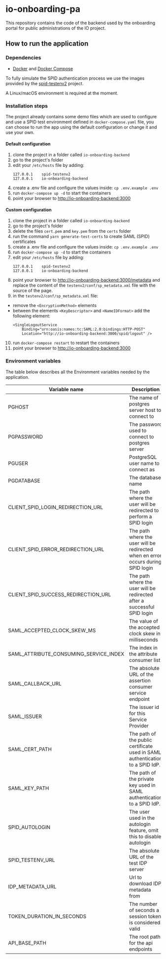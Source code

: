 # io-onboarding-pa
This repository contains the code of the backend used by the onboarding portal for public administrations of the IO project.

## How to run the application

### Dependencies

* [Docker](https://www.docker.com/) and [Docker Compose](https://github.com/docker/compose)

To fully simulate the SPID authentication process we use the images provided by the
[spid-testenv2](https://github.com/italia/spid-testenv2) project.

A Linux/macOS environment is required at the moment.

### Installation steps


The project already contains some demo files which are used to configure and use a SPID test environment defined in `docker-compose.yaml` file,
you can choose to run the app using the default configuration or change it and use your own. 

#### Default configuration
1. clone the project in a folder called `io-onboarding-backend`
2. go to the project's folder
3. edit your `/etc/hosts` file by adding:
    ```
    127.0.0.1    spid-testenv2
    127.0.0.1    io-onboarding-backend
    ```
4. create a .env file and configure the values inside: `cp .env.example .env`
5. run `docker-compose up -d` to start the containers
6. point your browser to [http://io-onboarding-backend:3000](http://io-onboarding-backend:3000)

#### Custom configuration
1. clone the project in a folder called `io-onboarding-backend`
2. go to the project's folder
3. delete the files `cert.pem` and `key.pem` from the `certs` folder
4. run the command `yarn generate-test-certs` to create SAML (SPID) certificates
5. create a .env file and configure the values inside: `cp .env.example .env`
6. run `docker-compose up -d` to start the containers
7. edit your `/etc/hosts` file by adding:
    ```
    127.0.0.1    spid-testenv2
    127.0.0.1    io-onboarding-backend
    ```
8. point your browser to [http://io-onboarding-backend:3000/metadata](http://io-onboarding-backend:3000/metadata) 
and replace the content of the `testenv2/conf/sp_metadata.xml` file with the source of the page.
9. in the `testenv2/conf/sp_metadata.xml` file:
  - remove the `<EncryptionMethod>` elements
  - between the elements `<KeyDescriptor>` and `<NameIDFormat>` add the following element:
     ```
     <SingleLogoutService 
         Binding="urn:oasis:names:tc:SAML:2.0:bindings:HTTP-POST"
         Location="http://io-onboarding-backend:3000/spid/logout" /> 
    ``` 
10. run `docker-compose restart` to restart the containers
11. point your browser to [http://io-onboarding-backend:3000](http://io-onboarding-backend:3000)

### Environment variables

The table below describes all the Environment variables needed by the application.

| Variable name                          | Description                                                                       | type   |
|----------------------------------------|-----------------------------------------------------------------------------------|--------|
| PGHOST                                 | The name of postgres server host to connect to                                    | string |
| PGPASSWORD                             | The password used to connect to postgres server                                   | string |
| PGUSER                                 | PostgreSQL user name to connect as                                                | string |
| PGDATABASE                             | The database name                                                                 | string |
| CLIENT_SPID_LOGIN_REDIRECTION_URL      | The path where the user will be redirected to perform a SPID login                | string |
| CLIENT_SPID_ERROR_REDIRECTION_URL      | The path where the user will be redirected when en error occurs during SPID login | string |
| CLIENT_SPID_SUCCESS_REDIRECTION_URL    | The path where the user will be redirected after a successful SPID login          | string |
| SAML_ACCEPTED_CLOCK_SKEW_MS            | The value of the accepted clock skew in milliseconds                              | number |
| SAML_ATTRIBUTE_CONSUMING_SERVICE_INDEX | The index in the attribute consumer list                                          | number |
| SAML_CALLBACK_URL                      | The absolute URL of the assertion consumer service endpoint                       | string |
| SAML_ISSUER                            | The issuer id for this Service Provider                                           | string |
| SAML_CERT_PATH                         | The path of the public certificate used in SAML authentication to a SPID IdP.     | string |
| SAML_KEY_PATH                          | The path of the private key used in SAML authentication to a SPID IdP.            | string |
| SPID_AUTOLOGIN                         | The user used in the autologin feature, omit this to disable autologin            | string |
| SPID_TESTENV_URL                       | The absolute URL of the test IDP server                                           | string |
| IDP_METADATA_URL                       | Url to download IDP metadata from                                                 | string |
| TOKEN_DURATION_IN_SECONDS              | The number of seconds a session token is considered valid                         | int    |
| API_BASE_PATH                          | The root path for the api endpoints                                               | string |
